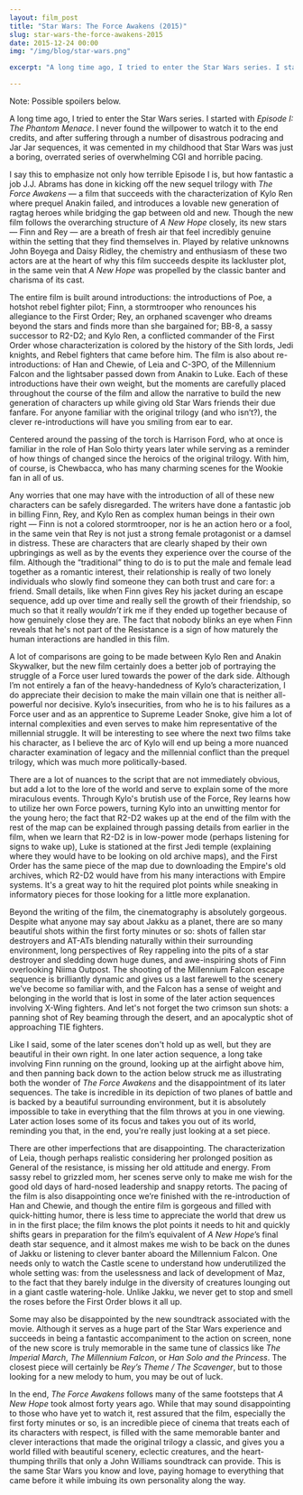 ```yaml
---
layout: film_post
title: "Star Wars: The Force Awakens (2015)"
slug: star-wars-the-force-awakens-2015
date: 2015-12-24 00:00
img: "/img/blog/star-wars.png"

excerpt: "A long time ago, I tried to enter the Star Wars series. I started with _Episode I: The Phantom Menace_. I never found the willpower to watch it to the end credits, and after suffering through a number of disastrous podracing and Jar Jar sequences, it was cemented in my childhood that Star Wars was just a boring, overrated series of overwhelming CGI and horrible pacing."

---
```


Note: Possible spoilers below.

A long time ago, I tried to enter the Star Wars series. I started with _Episode I: The Phantom Menace_. I never found the willpower to watch it to the end credits, and after suffering through a number of disastrous podracing and Jar Jar sequences, it was cemented in my childhood that Star Wars was just a boring, overrated series of overwhelming CGI and horrible pacing.

I say this to emphasize not only how terrible Episode I is, but how fantastic a job J.J. Abrams has done in kicking off the new sequel trilogy with _The Force Awakens_ — a film that succeeds with the characterization of Kylo Ren where prequel Anakin failed, and introduces a lovable new generation of ragtag heroes while bridging the gap between old and new. Though the new film follows the overarching structure of _A New Hope_ closely, its new stars — Finn and Rey — are a breath of fresh air that feel incredibly genuine within the setting that they find themselves in. Played by relative unknowns John Boyega and Daisy Ridley, the chemistry and enthusiasm of these two actors are at the heart of why this film succeeds despite its lackluster plot, in the same vein that _A New Hope_ was propelled by the classic banter and charisma of its cast.

The entire film is built around introductions: the introductions of Poe, a hotshot rebel fighter pilot; Finn, a stormtrooper who renounces his allegiance to the First Order; Rey, an orphaned scavenger who dreams beyond the stars and finds more than she bargained for; BB-8, a sassy successor to R2-D2; and Kylo Ren, a conflicted commander of the First Order whose characterization is colored by the history of the Sith lords, Jedi knights, and Rebel fighters that came before him. The film is also about re-introductions: of Han and Chewie, of Leia and C-3PO, of the Millennium Falcon and the lightsaber passed down from Anakin to Luke. Each of these introductions have their own weight, but the moments are carefully placed throughout the course of the film and allow the narrative to build the new generation of characters up while giving old Star Wars friends their due fanfare. For anyone familiar with the original trilogy (and who isn’t?), the clever re-introductions will have you smiling from ear to ear.

Centered around the passing of the torch is Harrison Ford, who at once is familiar in the role of Han Solo thirty years later while serving as a reminder of how things of changed since the heroics of the original trilogy. With him, of course, is Chewbacca, who has many charming scenes for the Wookie fan in all of us.

Any worries that one may have with the introduction of all of these new characters can be safely disregarded. The writers have done a fantastic job in billing Finn, Rey, and Kylo Ren as complex human beings in their own right — Finn is not a colored stormtrooper, nor is he an action hero or a fool, in the same vein that Rey is not just a strong female protagonist or a damsel in distress. These are characters that are clearly shaped by their own upbringings as well as by the events they experience over the course of the film. Although the “traditional” thing to do is to put the male and female lead together as a romantic interest, their relationship is really of two lonely individuals who slowly find someone they can both trust and care for: a friend. Small details, like when Finn gives Rey his jacket during an escape sequence, add up over time and really sell the growth of their friendship, so much so that it really _wouldn’t_ irk me if they ended up together because of how genuinely close they are. The fact that nobody blinks an eye when Finn reveals that he's not part of the Resistance is a sign of how maturely the human interactions are handled in this film.

A lot of comparisons are going to be made between Kylo Ren and Anakin Skywalker, but the new film certainly does a better job of portraying the struggle of a Force user lured towards the power of the dark side. Although I’m not entirely a fan of the heavy-handedness of Kylo’s characterization, I do appreciate their decision to make the main villain one that is neither all-powerful nor decisive. Kylo’s insecurities, from who he is to his failures as a Force user and as an apprentice to Supreme Leader Snoke, give him a lot of internal complexities and even serves to make him representative of the millennial struggle. It will be interesting to see where the next two films take his character, as I believe the arc of Kylo will end up being a more nuanced character examination of legacy and the millennial conflict than the prequel trilogy, which was much more politically-based.

There are a lot of nuances to the script that are not immediately obvious, but add a lot to the lore of the world and serve to explain some of the more miraculous events. Through Kylo's brutish use of the Force, Rey learns how to utilize her own Force powers, turning Kylo into an unwitting mentor for the young hero; the fact that R2-D2 wakes up at the end of the film with the rest of the map can be explained through passing details from earlier in the film, when we learn that R2-D2 is in low-power mode (perhaps listening for signs to wake up), Luke is stationed at the first Jedi temple (explaining where they would have to be looking on old archive maps), and the First Order has the same piece of the map due to downloading the Empire's old archives, which R2-D2 would have from his many interactions with Empire systems. It's a great way to hit the required plot points while sneaking in informatory pieces for those looking for a little more explanation.

Beyond the writing of the film, the cinematography is absolutely gorgeous. Despite what anyone may say about Jakku as a planet, there are so many beautiful shots within the first forty minutes or so: shots of fallen star destroyers and AT-ATs blending naturally within their surrounding environment, long perspectives of Rey rappeling into the pits of a star destroyer and sledding down huge dunes, and awe-inspiring shots of Finn overlooking Niima Outpost. The shooting of the Millennium Falcon escape sequence is brilliantly dynamic and gives us a last farewell to the scenery we’ve become so familiar with, and the Falcon has a sense of weight and belonging in the world that is lost in some of the later action sequences involving X-Wing fighters. And let's not forget the two crimson sun shots: a panning shot of Rey beaming through the desert, and an apocalyptic shot of approaching TIE fighters.</p>

Like I said, some of the later scenes don't hold up as well, but they are beautiful in their own right. In one later action sequence, a long take involving Finn running on the ground, looking up at the airfight above him, and then panning back down to the action below struck me as illustrating both the wonder of _The Force Awakens_ and the disappointment of its later sequences. The take is incredible in its depiction of two planes of battle and is backed by a beautiful surrounding environment, but it is absolutely impossible to take in everything that the film throws at you in one viewing. Later action loses some of its focus and takes you out of its world, reminding you that, in the end, you're really just looking at a set piece.

There are other imperfections that are disappointing. The characterization of Leia, though perhaps realistic considering her prolonged position as General of the resistance, is missing her old attitude and energy. From sassy rebel to grizzled mom, her scenes serve only to make me wish for the good old days of hard-nosed leadership and snappy retorts. The pacing of the film is also disappointing once we’re finished with the re-introduction of Han and Chewie, and though the entire film is gorgeous and filled with quick-hitting humor, there is less time to appreciate the world that drew us in in the first place; the film knows the plot points it needs to hit and quickly shifts gears in preparation for the film’s equivalent of _A New Hope_’s final death star sequence, and it almost makes me wish to be back on the dunes of Jakku or listening to clever banter aboard the Millennium Falcon. One needs only to watch the Castle scene to understand how underutilized the whole setting was: from the uselessness and lack of development of Maz, to the fact that they barely indulge in the diversity of creatures lounging out in a giant castle watering-hole. Unlike Jakku, we never get to stop and smell the roses before the First Order blows it all up.

Some may also be disappointed by the new soundtrack associated with the movie. Although it serves as a huge part of the Star Wars experience and succeeds in being a fantastic accompaniment to the action on screen, none of the new score is truly memorable in the same tune of classics like _The Imperial March_, _The Millennium Falcon_, or _Han Solo and the Princess_. The closest piece will certainly be _Rey’s Theme / The Scavenger_, but to those looking for a new melody to hum, you may be out of luck.

In the end, _The Force Awakens_ follows many of the same footsteps that _A New Hope_ took almost forty years ago. While that may sound disappointing to those who have yet to watch it, rest assured that the film, especially the first forty minutes or so, is an incredible piece of cinema that treats each of its characters with respect, is filled with the same memorable banter and clever interactions that made the original trilogy a classic, and gives you a world filled with beautiful scenery, eclectic creatures, and the heart-thumping thrills that only a John Williams soundtrack can provide. This is the same Star Wars you know and love, paying homage to everything that came before it while imbuing its own personality along the way.
